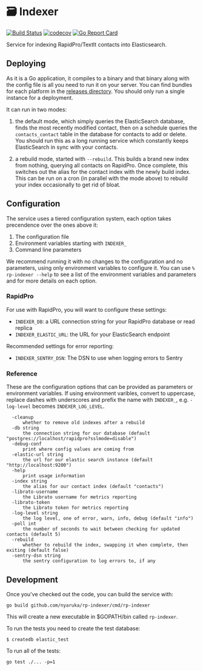 # 🗃️ Indexer

[![Build Status](https://github.com/nyaruka/rp-indexer/workflows/CI/badge.svg)](https://github.com/nyaruka/rp-indexer/actions?query=workflow%3ACI) 
[![codecov](https://codecov.io/gh/nyaruka/rp-indexer/branch/main/graph/badge.svg)](https://codecov.io/gh/nyaruka/rp-indexer) 
[![Go Report Card](https://goreportcard.com/badge/github.com/nyaruka/rp-indexer)](https://goreportcard.com/report/github.com/nyaruka/rp-indexer)

Service for indexing RapidPro/TextIt contacts into Elasticsearch.

## Deploying

As it is a Go application, it compiles to a binary and that binary along with the config file is all
you need to run it on your server. You can find bundles for each platform in the
[releases directory](https://github.com/nyaruka/rp-indexer/releases). You should only run a single
instance for a deployment.

It can run in two modes:

1) the default mode, which simply queries the ElasticSearch database, finds the most recently
modified contact, then on a schedule queries the `contacts_contact` table in the 
database for contacts to add or delete. You should run this as a long running service which
constantly keeps ElasticSearch in sync with your contacts.

2) a rebuild mode, started with `--rebuild`. This builds a brand new index from nothing, querying
all contacts on RapidPro. Once complete, this switches out the alias for the contact index
with the newly build index. This can be run on a cron (in parallel with the mode above) to rebuild
your index occasionally to get rid of bloat.

## Configuration

The service uses a tiered configuration system, each option takes precendence over the ones above it:

 1. The configuration file
 2. Environment variables starting with `INDEXER_` 
 3. Command line parameters

We recommend running it with no changes to the configuration and no parameters, using only
environment variables to configure it. You can use `% rp-indexer --help` to see a list of the
environment variables and parameters and for more details on each option.

### RapidPro

For use with RapidPro, you will want to configure these settings:

 * `INDEXER_DB`: a URL connection string for your RapidPro database or read replica
 * `INDEXER_ELASTIC_URL`: the URL for your ElasticSearch endpoint
 
Recommended settings for error reporting:

 * `INDEXER_SENTRY_DSN`: The DSN to use when logging errors to Sentry

### Reference

These are the configuration options that can be provided as parameters or environment variables. If using environment 
varibles, convert to uppercase, replace dashes with underscores and prefix the name with `INDEXER_`, e.g. `-log-level` 
becomes `INDEXER_LOG_LEVEL`.

```
  -cleanup
      whether to remove old indexes after a rebuild
  -db string
      the connection string for our database (default "postgres://localhost/rapidpro?sslmode=disable")
  -debug-conf
      print where config values are coming from
  -elastic-url string
      the url for our elastic search instance (default "http://localhost:9200")
  -help
      print usage information
  -index string
      the alias for our contact index (default "contacts")
  -librato-username
      the Librato username for metrics reporting
  -librato-token
      the Librato token for metrics reporting
  -log-level string
      the log level, one of error, warn, info, debug (default "info")
  -poll int
      the number of seconds to wait between checking for updated contacts (default 5)
  -rebuild
      whether to rebuild the index, swapping it when complete, then exiting (default false)
  -sentry-dsn string
      the sentry configuration to log errors to, if any
```

## Development

Once you've checked out the code, you can build the service with:

```
go build github.com/nyaruka/rp-indexer/cmd/rp-indexer
```

This will create a new executable in $GOPATH/bin called `rp-indexer`.

To run the tests you need to create the test database:

```
$ createdb elastic_test
```

To run all of the tests:

```
go test ./... -p=1
```
